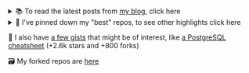 
<details>
  <summary>📚 To read the latest posts from <a href="https://blog.kartones.net/">my blog</a>, click here</summary>

<!--START_SECTION:blogposts-->
* [Course Review: Become a Data Analyst (LinkedIn Learning)](https:&#x2F;&#x2F;blog.kartones.net&#x2F;post&#x2F;course-review-become-data-analyst-linkedin-learning&#x2F;)
* [My Disposable Notebooks](https:&#x2F;&#x2F;blog.kartones.net&#x2F;post&#x2F;my-disposable-notebooks&#x2F;)
* [Diablo III Nintendo Switch &#x2F; yuzu cheats](https:&#x2F;&#x2F;blog.kartones.net&#x2F;post&#x2F;diablo-3-switch-yuzu-cheats&#x2F;)
* [Tinkering with Quake](https:&#x2F;&#x2F;blog.kartones.net&#x2F;post&#x2F;tinkering-with-quake&#x2F;)
* [Microsoft 365 Substrate](https:&#x2F;&#x2F;blog.kartones.net&#x2F;post&#x2F;microsoft-365-substrate&#x2F;)
<!--END_SECTION:blogposts-->

</details>

<details>
<summary>📌 I've pinned down my "best" repos, to see other highlights click here</summary>

* [pbrr](https://github.com/Kartones/pbrr): Pretty Basic RSS Reader
* [quaddicted-random-map](https://github.com/Kartones/quaddicted-random-map): Quaddicted random map launcher for Quake
* [python](https://github.com/Kartones/python): Assorted repo with experiments, tools, scripts, mini-games...
* [mindcamp-x-gym-retro](https://github.com/Kartones/mindcamp-x-gym-retro): My first steps in reinforced learningm applied to retro videogames

</details>

📝 I also have [a few gists](https://gist.github.com/Kartones?direction=desc&sort=updated) that might be of interest, like [a PostgreSQL cheatsheet](https://gist.github.com/Kartones/dd3ff5ec5ea238d4c546) (+2.6k stars and +800 forks)


🗃️ My forked repos are <a href="https://github.com/kartones-forks/">here</a>

<!--
<img src="matrix-effect.svg" width="100%" height="128">
-->
